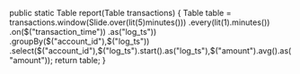 public static Table report(Table transactions) {
    Table table = transactions.window(Slide.over(lit(5)minutes()))
                    .every(lit(1).minutes())
                    .on($("transaction_time"))
                    .as("log_ts"))
             .groupBy($("account_id"),$("log_ts"))
             .select($("account_id"),$("log_ts").start().as("log_ts"),$("amount").avg().as("amount"));
    return table;
}